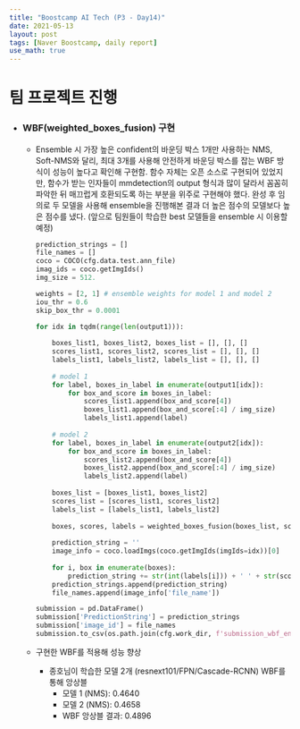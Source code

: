 ```yaml
---
title: "Boostcamp AI Tech (P3 - Day14)"
date: 2021-05-13
layout: post
tags: [Naver Boostcamp, daily report]
use_math: true
---
```


# 팀 프로젝트 진행
* ### WBF(weighted_boxes_fusion) 구현
    * Ensemble 시 가장 높은 confident의 바운딩 박스 1개만 사용하는 NMS, Soft-NMS와 달리, 최대 3개를 사용해 안전하게 바운딩 박스를 잡는 WBF 방식이 성능이 높다고 확인해 구현함. 함수 자체는 오픈 소스로 구현되어 있었지만, 함수가 받는 인자들이 mmdetection의 output 형식과 많이 달라서 꼼꼼히 파악한 뒤 매끄럽게 호환되도록 하는 부분을 위주로 구현해야 했다. 완성 후 임의로 두 모델을 사용해 ensemble을 진행해본 결과 더 높은 점수의 모델보다 높은 점수를 냈다. (앞으로 팀원들이 학습한 best 모델들을 ensemble 시 이용할 예정)

        ```python
        prediction_strings = []
        file_names = []
        coco = COCO(cfg.data.test.ann_file)
        imag_ids = coco.getImgIds()
        img_size = 512.

        weights = [2, 1] # ensemble weights for model 1 and model 2
        iou_thr = 0.6
        skip_box_thr = 0.0001

        for idx in tqdm(range(len(output1))):
            
            boxes_list1, boxes_list2, boxes_list = [], [], []
            scores_list1, scores_list2, scores_list = [], [], []
            labels_list1, labels_list2, labels_list = [], [], []
            
            # model 1
            for label, boxes_in_label in enumerate(output1[idx]):
                for box_and_score in boxes_in_label:
                    scores_list1.append(box_and_score[4])
                    boxes_list1.append(box_and_score[:4] / img_size)
                    labels_list1.append(label)
            
            # model 2
            for label, boxes_in_label in enumerate(output2[idx]):
                for box_and_score in boxes_in_label:
                    scores_list2.append(box_and_score[4])
                    boxes_list2.append(box_and_score[:4] / img_size)
                    labels_list2.append(label)
            
            boxes_list = [boxes_list1, boxes_list2]
            scores_list = [scores_list1, scores_list2]
            labels_list = [labels_list1, labels_list2]
            
            boxes, scores, labels = weighted_boxes_fusion(boxes_list, scores_list, labels_list, weights=weights, iou_thr=iou_thr, skip_box_thr=skip_box_thr)
            
            prediction_string = ''
            image_info = coco.loadImgs(coco.getImgIds(imgIds=idx))[0]
            
            for i, box in enumerate(boxes):
                prediction_string += str(int(labels[i])) + ' ' + str(scores[i])[:11] + ' ' + str(box[0]*img_size)[:9] + ' '  + str(box[1]*img_size)[:9] + ' '  + str(box[2]*img_size)[:9] + ' '  + str(box[3]*img_size)[:9] + ' '
            prediction_strings.append(prediction_string)
            file_names.append(image_info['file_name'])

        submission = pd.DataFrame()
        submission['PredictionString'] = prediction_strings
        submission['image_id'] = file_names
        submission.to_csv(os.path.join(cfg.work_dir, f'submission_wbf_ensemble.csv'), index=None)
        ```

    * 구현한 WBF를 적용해 성능 향상
        * 종호님이 학습한 모델 2개 (resnext101/FPN/Cascade-RCNN) WBF를 통해 앙상블
            * 모델 1 (NMS): 0.4640
            * 모델 2 (NMS): 0.4658
            * WBF 앙상블 결과: 0.4896

